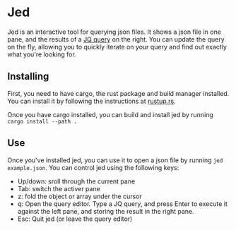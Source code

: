Jed
===

Jed is an interactive tool for querying json files. It shows a json file in one pane, and the results of a [JQ query](https://stedolan.github.io/jq/manual/) on the right. You can update the query on the fly, allowing you to quickly iterate on your query and find out exactly what you're looking for.

Installing
----------

First, you need to have cargo, the rust package and build manager installed. You can install it by following the instructions at [rustup.rs](rustup.rs).

Once you have cargo installed, you can build and install jed by running `cargo install --path .`

Use
---

Once you've installed jed, you can use it to open a json file by running `jed example.json`. You can control jed using the following keys:

- Up/down: sroll through the current pane
- Tab: switch the activer pane
- z: fold the object or array under the cursor
- q: Open the query editor. Type a JQ query, and press Enter to execute it against the left pane, and storing the result in the right pane.
- Esc: Quit jed (or leave the query editor)
